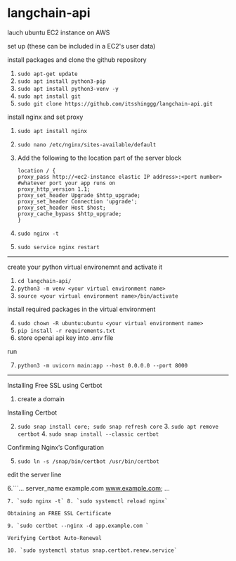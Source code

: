 # langchain-api

lauch ubuntu EC2 instance on AWS

set up (these can be included in a EC2's user data)

install packages and clone the github repository

1. `sudo apt-get update`
2. `sudo apt install python3-pip`
3. `sudo apt install python3-venv -y`
4. `sudo apt install git`
5. `sudo git clone https://github.com/itsshinggg/langchain-api.git`

install nginx and set proxy

1. `sudo apt install nginx`
2. `sudo nano /etc/nginx/sites-available/default`
3. Add the following to the location part of the server block

   ```
   location / {
   proxy_pass http://<ec2-instance elastic IP address>:<port number> #whatever port your app runs on
   proxy_http_version 1.1;
   proxy_set_header Upgrade $http_upgrade;
   proxy_set_header Connection 'upgrade';
   proxy_set_header Host $host;
   proxy_cache_bypass $http_upgrade;
   }
   ```

4. `sudo nginx -t`
5. `sudo service nginx restart`

---

create your python virtual environemnt and activate it

1. `cd langchain-api/`
2. `python3 -m venv <your virtual environment name>`
3. `source <your virtual environment name>/bin/activate`

install required packages in the virtual environment

4. `sudo chown -R ubuntu:ubuntu <your virtual environment name>`
5. `pip install -r requirements.txt`
6. store openai api key into .env file

run

7. `python3 -m uvicorn main:app --host 0.0.0.0 --port 8000`

---

Installing Free SSL using Certbot

1. create a domain

Installing Certbot

2. `sudo snap install core; sudo snap refresh core` 3. `sudo apt remove certbot` 4. `sudo snap install --classic certbot`

Confirming Nginx’s Configuration

5. `sudo ln -s /snap/bin/certbot /usr/bin/certbot`

edit the server line

6.```...
server_name example.com www.example.com;
...

```
7. `sudo nginx -t` 8. `sudo systemctl reload nginx`

Obtaining an FREE SSL Certificate

9. `sudo certbot --nginx -d app.example.com `

Verifying Certbot Auto-Renewal

10. `sudo systemctl status snap.certbot.renew.service`
```

